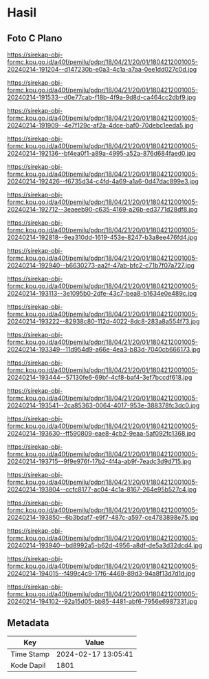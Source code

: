 # Hasil

## Foto C Plano

https://sirekap-obj-formc.kpu.go.id/a40f/pemilu/pdpr/18/04/21/20/01/1804212001005-20240214-191204--d147230b-e0a3-4c1a-a7aa-0ee1dd027c0d.jpg

https://sirekap-obj-formc.kpu.go.id/a40f/pemilu/pdpr/18/04/21/20/01/1804212001005-20240214-191533--d0e77cab-f18b-4f9a-9d8d-ca464cc2dbf9.jpg

https://sirekap-obj-formc.kpu.go.id/a40f/pemilu/pdpr/18/04/21/20/01/1804212001005-20240214-191909--4e7f129c-af2a-4dce-baf0-70debc1eeda5.jpg

https://sirekap-obj-formc.kpu.go.id/a40f/pemilu/pdpr/18/04/21/20/01/1804212001005-20240214-192136--bf4ea0f1-a89a-4995-a52a-876d684faed0.jpg

https://sirekap-obj-formc.kpu.go.id/a40f/pemilu/pdpr/18/04/21/20/01/1804212001005-20240214-192426--f6735d34-c4fd-4a69-a1a6-0d47dac899e3.jpg

https://sirekap-obj-formc.kpu.go.id/a40f/pemilu/pdpr/18/04/21/20/01/1804212001005-20240214-192712--3eaeeb90-c635-4169-a26b-ed3771d28df8.jpg

https://sirekap-obj-formc.kpu.go.id/a40f/pemilu/pdpr/18/04/21/20/01/1804212001005-20240214-192818--9ea310dd-1619-453e-8247-b3a8ee476fd4.jpg

https://sirekap-obj-formc.kpu.go.id/a40f/pemilu/pdpr/18/04/21/20/01/1804212001005-20240214-192940--b6630273-aa2f-47ab-bfc2-c71b7f07a727.jpg

https://sirekap-obj-formc.kpu.go.id/a40f/pemilu/pdpr/18/04/21/20/01/1804212001005-20240214-193113--3e1095b0-2dfe-43c7-bea8-b1634e0e489c.jpg

https://sirekap-obj-formc.kpu.go.id/a40f/pemilu/pdpr/18/04/21/20/01/1804212001005-20240214-193222--82938c80-112d-4022-8dc8-283a8a554f73.jpg

https://sirekap-obj-formc.kpu.go.id/a40f/pemilu/pdpr/18/04/21/20/01/1804212001005-20240214-193349--11d954d9-a66e-4ea3-b83d-7040cb666173.jpg

https://sirekap-obj-formc.kpu.go.id/a40f/pemilu/pdpr/18/04/21/20/01/1804212001005-20240214-193444--57130fe6-69bf-4cf8-baf4-3ef7bccdf618.jpg

https://sirekap-obj-formc.kpu.go.id/a40f/pemilu/pdpr/18/04/21/20/01/1804212001005-20240214-193541--2ca85363-0064-4017-953e-388378fc3dc0.jpg

https://sirekap-obj-formc.kpu.go.id/a40f/pemilu/pdpr/18/04/21/20/01/1804212001005-20240214-193630--ff590809-eae8-4cb2-9eaa-5af092fc1368.jpg

https://sirekap-obj-formc.kpu.go.id/a40f/pemilu/pdpr/18/04/21/20/01/1804212001005-20240214-193715--9f9e976f-17b2-4f4a-ab9f-7eadc3d9d715.jpg

https://sirekap-obj-formc.kpu.go.id/a40f/pemilu/pdpr/18/04/21/20/01/1804212001005-20240214-193804--ccfc8177-ac04-4c1a-8167-264e95b527c4.jpg

https://sirekap-obj-formc.kpu.go.id/a40f/pemilu/pdpr/18/04/21/20/01/1804212001005-20240214-193850--6b3bdaf7-e9f7-487c-a597-ce4783898e75.jpg

https://sirekap-obj-formc.kpu.go.id/a40f/pemilu/pdpr/18/04/21/20/01/1804212001005-20240214-193940--bd8992a5-b62d-4956-a8df-de5a3d32dcd4.jpg

https://sirekap-obj-formc.kpu.go.id/a40f/pemilu/pdpr/18/04/21/20/01/1804212001005-20240214-194015--f499c4c9-17f6-4469-89d3-94a8f13d7d1d.jpg

https://sirekap-obj-formc.kpu.go.id/a40f/pemilu/pdpr/18/04/21/20/01/1804212001005-20240214-194102--92a15d05-bb85-4481-abf6-7956e6987331.jpg


## Metadata

| Key        | Value               |
| ---------- | ------------------- |
| Time Stamp | 2024-02-17 13:05:41 |
| Kode Dapil | 1801                |



